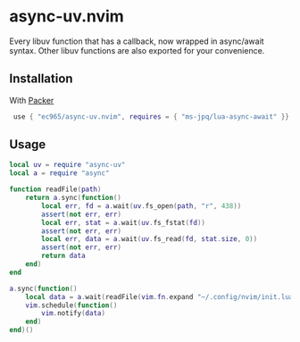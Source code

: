 # async-uv.nvim

Every libuv function that has a callback, now wrapped in async/await syntax.
Other libuv functions are also exported for your convenience.

## Installation

With [Packer](https://github.com/wbthomason/packer.nvim)

```lua
 use { "ec965/async-uv.nvim", requires = { "ms-jpq/lua-async-await" }}
```

## Usage

```lua
local uv = require "async-uv"
local a = require "async"

function readFile(path)
    return a.sync(function()
        local err, fd = a.wait(uv.fs_open(path, "r", 438))
        assert(not err, err)
        local err, stat = a.wait(uv.fs_fstat(fd))
        assert(not err, err)
        local err, data = a.wait(uv.fs_read(fd, stat.size, 0))
        assert(not err, err)
        return data
    end)
end

a.sync(function()
    local data = a.wait(readFile(vim.fn.expand "~/.config/nvim/init.lua"))
    vim.schedule(function()
        vim.notify(data)
    end)
end)()
```
